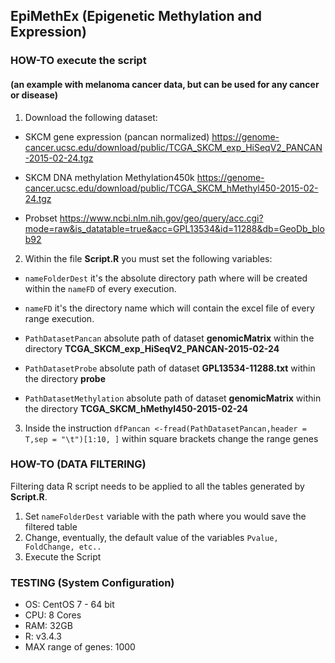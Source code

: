 ## EpiMethEx (Epigenetic Methylation and Expression)

### HOW-TO execute the script
#### (an example with melanoma cancer data, but can be used for any cancer  or disease)

1. Download the following dataset:

 * SKCM gene expression (pancan normalized) https://genome-cancer.ucsc.edu/download/public/TCGA_SKCM_exp_HiSeqV2_PANCAN-2015-02-24.tgz

 * SKCM DNA methylation Methylation450k https://genome-cancer.ucsc.edu/download/public/TCGA_SKCM_hMethyl450-2015-02-24.tgz 

 * Probset https://www.ncbi.nlm.nih.gov/geo/query/acc.cgi?mode=raw&is_datatable=true&acc=GPL13534&id=11288&db=GeoDb_blob92

2. Within the file **Script.R** you must set the following variables: 

  * `nameFolderDest` it's the absolute directory path where will be created within the `nameFD` of every execution.
  
  * `nameFD` it's the directory name which will contain the excel file of every range execution.
  
  * `PathDatasetPancan` absolute path of dataset **genomicMatrix** within the directory **TCGA_SKCM_exp_HiSeqV2_PANCAN-2015-02-24**
  
  * `PathDatasetProbe` absolute path of dataset **GPL13534-11288.txt** within the directory **probe**
  
  * `PathDatasetMethylation` absolute path of dataset **genomicMatrix** within the directory **TCGA_SKCM_hMethyl450-2015-02-24**
  
3.  Inside the instruction `dfPancan <-fread(PathDatasetPancan,header = T,sep = "\t")[1:10, ]` within square brackets change the range genes

### HOW-TO (DATA FILTERING)

Filtering data R script needs to be applied to all the tables generated by **Script.R**.

1. Set `nameFolderDest` variable with the path where you would save the filtered table
2. Change, eventually, the default value of the variables `Pvalue, FoldChange, etc..`
3. Execute the Script

### TESTING (System Configuration)
* OS: CentOS 7 - 64 bit
* CPU: 8 Cores
* RAM: 32GB
* R: v3.4.3
* MAX range of genes: 1000
